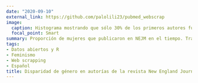 ```yaml
---
date: "2020-09-10"
external_link: https://github.com/palolili23/pubmed_webscrap
image:
  caption: Histograma mostrando que sólo 30% de los primeros autores fueron mujeres en 2020.
  focal_point: Smart
summary: Proporción de mujeres que publicaron en NEJM en el tiempo. Trabajo en progreso, repo en github en inglés.
tags:
- Datos abiertos y R
- Feminismo
- Web scrapping
- Español
title: Disparidad de género en autorías de la revista New England Journal of Medicine
---
```

